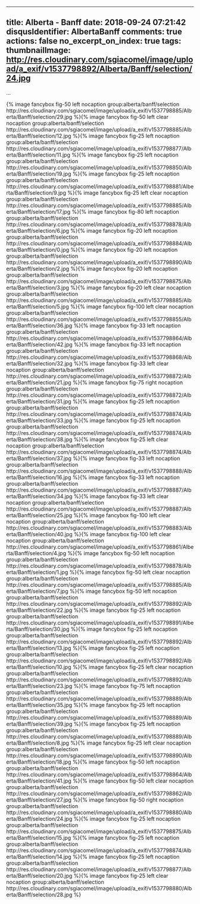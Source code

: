 
---
title: Alberta - Banff
date: 2018-09-24 07:21:42
disqusIdentifier: AlbertaBanff
comments: true
actions: false
no_excerpt_on_index: true
tags:
thumbnailImage: http://res.cloudinary.com/sgiacomel/image/upload/a_exif/v1537798892/Alberta/Banff/selection/24.jpg
---
...
<!-- excerpt -->{% image fancybox fig-50 left nocaption group:alberta/banff/selection http://res.cloudinary.com/sgiacomel/image/upload/a_exif/v1537798885/Alberta/Banff/selection/29.jpg %}{% image fancybox fig-50 left clear nocaption group:alberta/banff/selection http://res.cloudinary.com/sgiacomel/image/upload/a_exif/v1537798885/Alberta/Banff/selection/12.jpg %}{% image fancybox fig-25 left nocaption group:alberta/banff/selection http://res.cloudinary.com/sgiacomel/image/upload/a_exif/v1537798877/Alberta/Banff/selection/11.jpg %}{% image fancybox fig-25 left nocaption group:alberta/banff/selection http://res.cloudinary.com/sgiacomel/image/upload/a_exif/v1537798850/Alberta/Banff/selection/19.jpg %}{% image fancybox fig-25 left nocaption group:alberta/banff/selection http://res.cloudinary.com/sgiacomel/image/upload/a_exif/v1537798881/Alberta/Banff/selection/9.jpg %}{% image fancybox fig-25 left clear nocaption group:alberta/banff/selection http://res.cloudinary.com/sgiacomel/image/upload/a_exif/v1537798885/Alberta/Banff/selection/17.jpg %}{% image fancybox fig-80 left nocaption group:alberta/banff/selection http://res.cloudinary.com/sgiacomel/image/upload/a_exif/v1537798878/Alberta/Banff/selection/6.jpg %}{% image fancybox fig-20 left nocaption group:alberta/banff/selection http://res.cloudinary.com/sgiacomel/image/upload/a_exif/v1537798884/Alberta/Banff/selection/0.jpg %}{% image fancybox fig-20 left nocaption group:alberta/banff/selection http://res.cloudinary.com/sgiacomel/image/upload/a_exif/v1537798890/Alberta/Banff/selection/2.jpg %}{% image fancybox fig-20 left nocaption group:alberta/banff/selection http://res.cloudinary.com/sgiacomel/image/upload/a_exif/v1537798875/Alberta/Banff/selection/3.jpg %}{% image fancybox fig-20 left clear nocaption group:alberta/banff/selection http://res.cloudinary.com/sgiacomel/image/upload/a_exif/v1537798885/Alberta/Banff/selection/5.jpg %}{% image fancybox fig-100 left clear nocaption group:alberta/banff/selection http://res.cloudinary.com/sgiacomel/image/upload/a_exif/v1537798855/Alberta/Banff/selection/36.jpg %}{% image fancybox fig-33 left nocaption group:alberta/banff/selection http://res.cloudinary.com/sgiacomel/image/upload/a_exif/v1537798864/Alberta/Banff/selection/42.jpg %}{% image fancybox fig-33 left nocaption group:alberta/banff/selection http://res.cloudinary.com/sgiacomel/image/upload/a_exif/v1537798868/Alberta/Banff/selection/32.jpg %}{% image fancybox fig-33 left clear nocaption group:alberta/banff/selection http://res.cloudinary.com/sgiacomel/image/upload/a_exif/v1537798872/Alberta/Banff/selection/21.jpg %}{% image fancybox fig-75 right nocaption group:alberta/banff/selection http://res.cloudinary.com/sgiacomel/image/upload/a_exif/v1537798872/Alberta/Banff/selection/31.jpg %}{% image fancybox fig-25 left nocaption group:alberta/banff/selection http://res.cloudinary.com/sgiacomel/image/upload/a_exif/v1537798874/Alberta/Banff/selection/33.jpg %}{% image fancybox fig-25 left nocaption group:alberta/banff/selection http://res.cloudinary.com/sgiacomel/image/upload/a_exif/v1537798874/Alberta/Banff/selection/38.jpg %}{% image fancybox fig-25 left clear nocaption group:alberta/banff/selection http://res.cloudinary.com/sgiacomel/image/upload/a_exif/v1537798874/Alberta/Banff/selection/37.jpg %}{% image fancybox fig-33 left nocaption group:alberta/banff/selection http://res.cloudinary.com/sgiacomel/image/upload/a_exif/v1537798888/Alberta/Banff/selection/16.jpg %}{% image fancybox fig-33 left nocaption group:alberta/banff/selection http://res.cloudinary.com/sgiacomel/image/upload/a_exif/v1537798887/Alberta/Banff/selection/34.jpg %}{% image fancybox fig-33 left clear nocaption group:alberta/banff/selection http://res.cloudinary.com/sgiacomel/image/upload/a_exif/v1537798887/Alberta/Banff/selection/25.jpg %}{% image fancybox fig-100 left clear nocaption group:alberta/banff/selection http://res.cloudinary.com/sgiacomel/image/upload/a_exif/v1537798883/Alberta/Banff/selection/40.jpg %}{% image fancybox fig-100 left clear nocaption group:alberta/banff/selection http://res.cloudinary.com/sgiacomel/image/upload/a_exif/v1537798861/Alberta/Banff/selection/4.jpg %}{% image fancybox fig-50 left nocaption group:alberta/banff/selection http://res.cloudinary.com/sgiacomel/image/upload/a_exif/v1537798878/Alberta/Banff/selection/1.jpg %}{% image fancybox fig-50 left clear nocaption group:alberta/banff/selection http://res.cloudinary.com/sgiacomel/image/upload/a_exif/v1537798885/Alberta/Banff/selection/7.jpg %}{% image fancybox fig-50 left nocaption group:alberta/banff/selection http://res.cloudinary.com/sgiacomel/image/upload/a_exif/v1537798892/Alberta/Banff/selection/22.jpg %}{% image fancybox fig-25 left nocaption group:alberta/banff/selection http://res.cloudinary.com/sgiacomel/image/upload/a_exif/v1537798891/Alberta/Banff/selection/30.jpg %}{% image fancybox fig-25 left nocaption group:alberta/banff/selection http://res.cloudinary.com/sgiacomel/image/upload/a_exif/v1537798892/Alberta/Banff/selection/13.jpg %}{% image fancybox fig-25 left nocaption group:alberta/banff/selection http://res.cloudinary.com/sgiacomel/image/upload/a_exif/v1537798892/Alberta/Banff/selection/10.jpg %}{% image fancybox fig-25 left clear nocaption group:alberta/banff/selection http://res.cloudinary.com/sgiacomel/image/upload/a_exif/v1537798892/Alberta/Banff/selection/23.jpg %}{% image fancybox fig-75 left nocaption group:alberta/banff/selection http://res.cloudinary.com/sgiacomel/image/upload/a_exif/v1537798889/Alberta/Banff/selection/35.jpg %}{% image fancybox fig-25 left nocaption group:alberta/banff/selection http://res.cloudinary.com/sgiacomel/image/upload/a_exif/v1537798889/Alberta/Banff/selection/39.jpg %}{% image fancybox fig-25 left nocaption group:alberta/banff/selection http://res.cloudinary.com/sgiacomel/image/upload/a_exif/v1537798889/Alberta/Banff/selection/8.jpg %}{% image fancybox fig-25 left clear nocaption group:alberta/banff/selection http://res.cloudinary.com/sgiacomel/image/upload/a_exif/v1537798890/Alberta/Banff/selection/18.jpg %}{% image fancybox fig-50 left nocaption group:alberta/banff/selection http://res.cloudinary.com/sgiacomel/image/upload/a_exif/v1537798864/Alberta/Banff/selection/41.jpg %}{% image fancybox fig-50 left clear nocaption group:alberta/banff/selection http://res.cloudinary.com/sgiacomel/image/upload/a_exif/v1537798862/Alberta/Banff/selection/27.jpg %}{% image fancybox fig-50 right nocaption group:alberta/banff/selection http://res.cloudinary.com/sgiacomel/image/upload/a_exif/v1537798880/Alberta/Banff/selection/24.jpg %}{% image fancybox fig-25 left nocaption group:alberta/banff/selection http://res.cloudinary.com/sgiacomel/image/upload/a_exif/v1537798875/Alberta/Banff/selection/15.jpg %}{% image fancybox fig-25 left nocaption group:alberta/banff/selection http://res.cloudinary.com/sgiacomel/image/upload/a_exif/v1537798874/Alberta/Banff/selection/14.jpg %}{% image fancybox fig-25 left nocaption group:alberta/banff/selection http://res.cloudinary.com/sgiacomel/image/upload/a_exif/v1537798877/Alberta/Banff/selection/20.jpg %}{% image fancybox fig-25 left clear nocaption group:alberta/banff/selection http://res.cloudinary.com/sgiacomel/image/upload/a_exif/v1537798880/Alberta/Banff/selection/28.jpg %}
